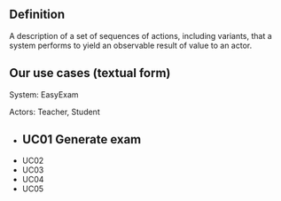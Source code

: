 ## Definition

A description of a set of sequences of actions, including variants, that a system performs to yield an observable result of value to an actor.

## Our use cases (textual form)

System: EasyExam

Actors: Teacher, Student

- UC01 Generate exam
	- 
- UC02
- UC03
- UC04
- UC05

